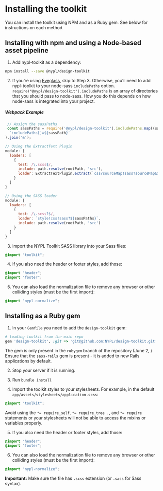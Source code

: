 # Installing the toolkit

You can install the toolkit using NPM and as a Ruby gem. See below for instructions on each method.

## Installing with npm and using a Node-based asset pipeline

1. Add nypl-toolkit as a dependency:

  ```bash
  npm install --save @nypl/design-toolkit
  ```

2. If you’re using [Eyeglass](http://eyeglass.rocks), skip to Step 3. Otherwise, you’ll need to add nypl-toolkit to your node-sass `includePaths` option. `require("@nypl/design-toolkit").includePaths` is an array of directories that you should pass to node-sass. How you do this depends on how node-sass is integrated into your project.

  ##### Webpack Example

  ```javascript
   // Assign the sassPaths
   const sassPaths = require('@nypl/design-toolkit').includePaths.map((sassPath) =>
    `includePaths[]=${sassPath}`
  ).join('&');

  // Using the ExtractText Plugin
  module: {
    loaders: [
      {
        test: /\.scss$/,
        include: path.resolve(rootPath, 'src'),
        loader: ExtractTextPlugin.extract(`css?sourceMap!sass?sourceMap&${sassPaths}`)
      }
    ]
  }

  // Using the SASS loader
  module: {
    loaders: [
      {
        test: /\.scss?$/,
        loader: `style!css!sass?${sassPaths}`,
        include: path.resolve(rootPath, 'src')
      }
    ]
  }
  ```

3. Import the NYPL Toolkit SASS library into your Sass files:

  ```scss
  @import "toolkit";
  ```

4. If you also need the header or footer styles, add those:

  ```scss
  @import "header";
  @import "footer";
  ```

5. You can also load the normalization file to remove any browser or other colliding styles (must be the first import):

  ```scss
  @import "nypl-normalize";
  ```

## Installing as a Ruby gem

1. In your `Gemfile` you need to add the `design-toolkit` gem:

  ````ruby
  # loading toolkit from the main repo
  gem 'design-toolkit', :git => 'git@github.com:NYPL/design-toolkit.git'
  ````

The gem is only present in the `rubygem` branch of the repository (June 2, )
Ensure that the `sass-rails` gem is present - it is added to new Rails applications by default.

2. Stop your server if it is running.

3. Run `bundle install`

4. Import the toolkit styles to your stylesheets. For example, in the default `app/assets/stylesheets/application.scss`:

  ````scss
  @import "toolkit";
  ````

Avoid using the `*= require_self`, `*= require_tree .`, and `*= require` statements or your stylesheets will not be able to access the mixins or variables properly.

5. If you also need the header or footer styles, add those:

  ```scss
  @import "header";
  @import "footer";
  ```

6. You can also load the normalization file to remove any browser or other colliding styles (must be the first import):

  ```scss
  @import "nypl-normalize";
  ```

**Important:** Make sure the file has `.scss` extension (or `.sass` for Sass syntax).